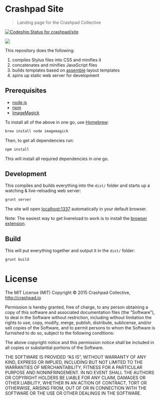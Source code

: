 # Crashpad Site

> Landing page for the Crashpad Collective

[ ![Codeship Status for crashpad/site](https://www.codeship.io/projects/fdda2d50-e5b7-0132-fa1c-266c7b4e6c8b/status?branch=master)](https://www.codeship.io/projects/82082)

![](https://cloud.githubusercontent.com/assets/90316/7809315/8af76382-0399-11e5-8429-3446d1633afe.gif)

This repository does the following:

1. compiles Stylus files into CSS and minifies it
2. concatenates and minifies JavaScript files
3. builds templates based on [assemble](http://assemble.io) layout templates
4. spins up static web server for development

## Prerequisites

- [node.js](http://nodejs.org/)
- [npm](https://npmjs.org/)
- [ImageMagick](http://www.imagemagick.org)

To install all of the above in one go, use [Homebrew](http://brew.sh):

```bash
brew install node imagemagick
```

Then, to get all dependencies run:

```bash
npm install
```

This will install all required dependencies in one go.


## Development

This compiles and builds everything into the `dist/` folder and starts up a watching & live-reloading web server:

```bash
grunt server
```

The site will open [localhost:1337](http://localhost:1337) automatically in your default browser.

Note: The easiest way to get livereload to work is to install the [browser extension](http://feedback.livereload.com/knowledgebase/articles/86242-how-do-i-install-and-use-the-browser-extensions-).


## Build

This will put everything together and output it in the `dist/` folder:

```bash
grunt build
```

# License

The MIT License (MIT)
Copyright © 2015 Crashpad Collective, http://crashpad.io

Permission is hereby granted, free of charge, to any person obtaining a copy of this software and associated documentation files (the “Software”), to deal in the Software without restriction, including without limitation the rights to use, copy, modify, merge, publish, distribute, sublicense, and/or sell copies of the Software, and to permit persons to whom the Software is furnished to do so, subject to the following conditions:

The above copyright notice and this permission notice shall be included in all copies or substantial portions of the Software.

THE SOFTWARE IS PROVIDED “AS IS”, WITHOUT WARRANTY OF ANY KIND, EXPRESS OR IMPLIED, INCLUDING BUT NOT LIMITED TO THE WARRANTIES OF MERCHANTABILITY, FITNESS FOR A PARTICULAR PURPOSE AND NONINFRINGEMENT. IN NO EVENT SHALL THE AUTHORS OR COPYRIGHT HOLDERS BE LIABLE FOR ANY CLAIM, DAMAGES OR OTHER LIABILITY, WHETHER IN AN ACTION OF CONTRACT, TORT OR OTHERWISE, ARISING FROM, OUT OF OR IN CONNECTION WITH THE SOFTWARE OR THE USE OR OTHER DEALINGS IN THE SOFTWARE.
